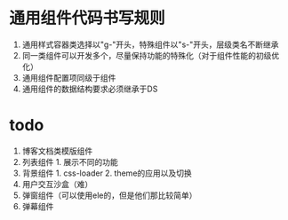 # 通用组件代码书写规则
  1. 通用样式容器类选择以"g-"开头，特殊组件以"s-"开头，层级类名不断继承
  2. 同一类组件可以开发多个，尽量保持功能的特殊化（对于组件性能的初级优化）
  3. 通用组件配置项同级于组件
  4. 通用组件的数据结构要求必须继承于DS

# todo
  1. 博客文档类模版组件
  2. 列表组件
    1. 展示不同的功能
  3. 背景组件
    1. css-loader
    2. theme的应用以及切换
  4. 用户交互沙盒（难）
  5. 弹窗组件（可以使用ele的，但是他们那比较简单）
  6. 弹幕组件